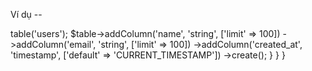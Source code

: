 Ví dụ --




<?php

declare(strict_types=1);

use Phinx\Migration\AbstractMigration;

final class ExampleMigration extends AbstractMigration
{
    /**
     * Change Method.
     *
     * Write your reversible migrations using this method.
     *
     * More information on writing migrations is available here:
     * https://book.cakephp.org/phinx/0/en/migrations.html#the-change-method
     *
     * Remember to call "create()" or "update()" and NOT "save()" when working
     * with the Table class.
     */
    public function change(): void
    {
           $table = $this->table('users');
           $table->addColumn('name', 'string', ['limit' => 100])
              ->addColumn('email', 'string', ['limit' => 100])
              ->addColumn('created_at', 'timestamp', ['default' => 'CURRENT_TIMESTAMP'])
              ->create();
    }
    }
}
